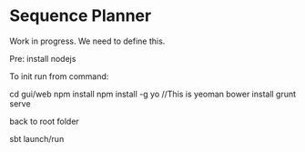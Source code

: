 Sequence Planner
=====

Work in progress. We need to define this.

Pre:
 install nodejs

To init run from command:

cd gui/web
npm install
npm install -g yo //This is yeoman
bower install
grunt serve

back to root folder

sbt
launch/run


